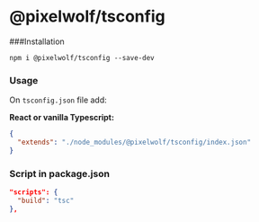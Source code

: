 # @pixelwolf/tsconfig

###Installation

`npm i @pixelwolf/tsconfig --save-dev`

### Usage

On `tsconfig.json` file add:

**React or vanilla Typescript:**

```json
{
  "extends": "./node_modules/@pixelwolf/tsconfig/index.json"
}
```

### Script in package.json

```json
"scripts": {
  "build": "tsc"
},
```
